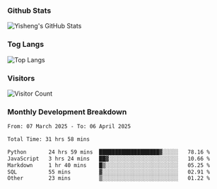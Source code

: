 ### Github Stats
![Yisheng's GitHub Stats](https://github-readme-stats-9qabuvhk1-gongyisheng.vercel.app/api?username=gongyisheng&count_private=true&show_icons=true)
### Tog Langs
![Top Langs](https://github-readme-stats-9qabuvhk1-gongyisheng.vercel.app/api/top-langs/?username=gongyisheng&layout=compact)
### Visitors
![Visitor Count](https://profile-counter.glitch.me/gongyisheng/count.svg)
### Monthly Development Breakdown
<!--START_SECTION:waka-->

```txt
From: 07 March 2025 - To: 06 April 2025

Total Time: 31 hrs 58 mins

Python       24 hrs 59 mins  ███████████████████▓░░░░░   78.16 %
JavaScript   3 hrs 24 mins   ██▓░░░░░░░░░░░░░░░░░░░░░░   10.66 %
Markdown     1 hr 40 mins    █▒░░░░░░░░░░░░░░░░░░░░░░░   05.25 %
SQL          55 mins         ▓░░░░░░░░░░░░░░░░░░░░░░░░   02.91 %
Other        23 mins         ▒░░░░░░░░░░░░░░░░░░░░░░░░   01.22 %
```

<!--END_SECTION:waka-->
